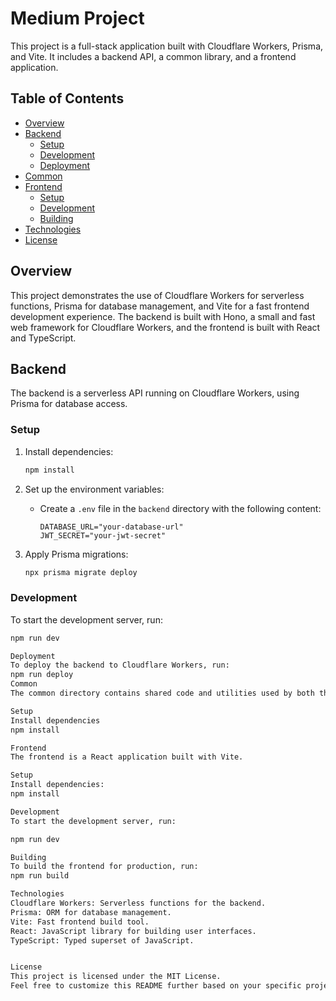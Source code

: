 # Medium Project

This project is a full-stack application built with Cloudflare Workers, Prisma, and Vite. It includes a backend API, a common library, and a frontend application.

## Table of Contents

- [Overview](#overview)
- [Backend](#backend)
  - [Setup](#setup)
  - [Development](#development)
  - [Deployment](#deployment)
- [Common](#common)
- [Frontend](#frontend)
  - [Setup](#setup-1)
  - [Development](#development-1)
  - [Building](#building)
- [Technologies](#technologies)
- [License](#license)

## Overview

This project demonstrates the use of Cloudflare Workers for serverless functions, Prisma for database management, and Vite for a fast frontend development experience. The backend is built with Hono, a small and fast web framework for Cloudflare Workers, and the frontend is built with React and TypeScript.

## Backend

The backend is a serverless API running on Cloudflare Workers, using Prisma for database access.

### Setup

1. Install dependencies:
    ```sh
    npm install
    ```

2. Set up the environment variables:
    - Create a `.env` file in the `backend` directory with the following content:
      ```env
      DATABASE_URL="your-database-url"
      JWT_SECRET="your-jwt-secret"
      ```

3. Apply Prisma migrations:
    ```sh
    npx prisma migrate deploy
    ```

### Development

To start the development server, run:
```sh
npm run dev

Deployment
To deploy the backend to Cloudflare Workers, run:
npm run deploy
Common
The common directory contains shared code and utilities used by both the backend and frontend.

Setup
Install dependencies
npm install

Frontend
The frontend is a React application built with Vite.

Setup
Install dependencies:
npm install

Development
To start the development server, run:

npm run dev

Building
To build the frontend for production, run:
npm run build

Technologies
Cloudflare Workers: Serverless functions for the backend.
Prisma: ORM for database management.
Vite: Fast frontend build tool.
React: JavaScript library for building user interfaces.
TypeScript: Typed superset of JavaScript.


License
This project is licensed under the MIT License.
Feel free to customize this README further based on your specific project details and requirements.
